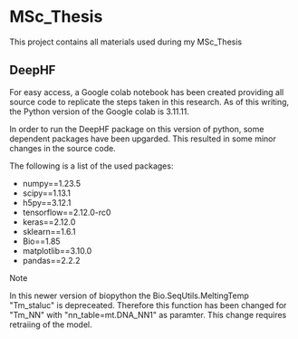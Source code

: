 # MSc_Thesis
This project contains all materials used during my MSc_Thesis


## DeepHF
For easy access, a Google colab notebook has been created providing all source code to replicate the steps taken in this research. As of this writing, the Python version of the Google colab is 3.11.11. 

In order to run the DeepHF package on this version of python, some dependent packages have been upgarded. This resulted in some minor changes in the source code.

The following is a list of the used packages:

* numpy==1.23.5
* scipy==1.13.1
* h5py==3.12.1
* tensorflow==2.12.0-rc0
* keras==2.12.0
* sklearn==1.6.1
* Bio==1.85
* matplotlib==3.10.0
* pandas==2.2.2

> [!NOTE]
> In this newer version of biopython the Bio.SeqUtils.MeltingTemp "Tm_staluc" is depreceated. Therefore this function has been changed for "Tm_NN" with "nn_table=mt.DNA_NN1" as paramter. This change requires retraiing of the model.